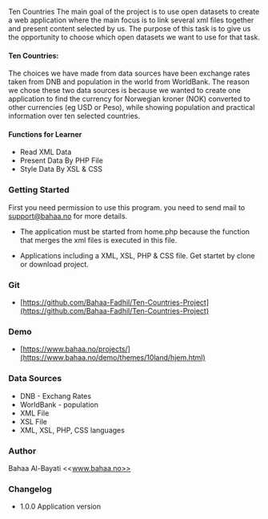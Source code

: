Ten Countries
The main goal of the project is to use open datasets to create a web application where the main focus is to link several xml files together and present content selected by us. The purpose of this task is to give us the opportunity to choose which open datasets we want to use for that task.

#### Ten Countries:

The choices we have made from data sources have been exchange rates taken from DNB and population in the world from WorldBank. The reason we chose these two data sources is because we wanted to create one application to find the currency for Norwegian kroner (NOK) converted to other currencies (eg USD or Peso), while showing population and practical information over ten selected countries.


#### Functions for Learner
* Read XML Data 
* Present Data By PHP File 
* Style Data By XSL & CSS

### Getting Started
First you need permission to use this program. you need to send mail to support@bahaa.no for more details.

* The application must be started from home.php because the function that merges the xml files is executed in this file.

* Applications including a XML, XSL, PHP & CSS file. Get startet by clone or download project. 


### Git
* [https://github.com/Bahaa-Fadhil/Ten-Countries-Project](https://github.com/Bahaa-Fadhil/Ten-Countries-Project)

### Demo
* [https://www.bahaa.no/projects/](https://www.bahaa.no/demo/themes/10land/hjem.html)


### Data Sources
* DNB - Exchang Rates
* WorldBank - population
* XML File
* XSL File
* XML, XSL, PHP, CSS languages

### Author
Bahaa Al-Bayati <<www.bahaa.no>>


### Changelog
* 1.0.0 Application version
